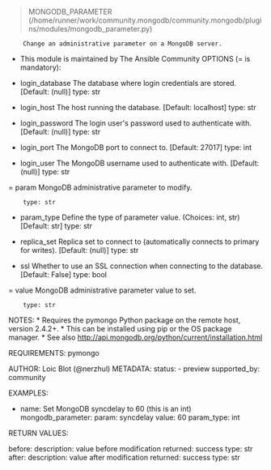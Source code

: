 > MONGODB_PARAMETER    (/home/runner/work/community.mongodb/community.mongodb/plugins/modules/mongodb_parameter.py)

        Change an administrative parameter on a MongoDB server.

  * This module is maintained by The Ansible Community
OPTIONS (= is mandatory):

- login_database
        The database where login credentials are stored.
        [Default: (null)]
        type: str

- login_host
        The host running the database.
        [Default: localhost]
        type: str

- login_password
        The login user's password used to authenticate with.
        [Default: (null)]
        type: str

- login_port
        The MongoDB port to connect to.
        [Default: 27017]
        type: int

- login_user
        The MongoDB username used to authenticate with.
        [Default: (null)]
        type: str

= param
        MongoDB administrative parameter to modify.

        type: str

- param_type
        Define the type of parameter value.
        (Choices: int, str)[Default: str]
        type: str

- replica_set
        Replica set to connect to (automatically connects to primary
        for writes).
        [Default: (null)]
        type: str

- ssl
        Whether to use an SSL connection when connecting to the
        database.
        [Default: False]
        type: bool

= value
        MongoDB administrative parameter value to set.

        type: str


NOTES:
      * Requires the pymongo Python package on the remote host,
        version 2.4.2+.
      * This can be installed using pip or the OS package
        manager.
      * See also
        http://api.mongodb.org/python/current/installation.html


REQUIREMENTS:  pymongo

AUTHOR: Loic Blot (@nerzhul)
        METADATA:
          status:
          - preview
          supported_by: community
        

EXAMPLES:

- name: Set MongoDB syncdelay to 60 (this is an int)
  mongodb_parameter:
    param: syncdelay
    value: 60
    param_type: int


RETURN VALUES:

before:
    description: value before modification
    returned: success
    type: str
after:
    description: value after modification
    returned: success
    type: str

